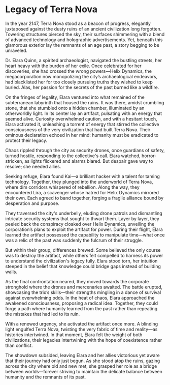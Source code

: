 # Legacy of Terra Nova

In the year 2147, Terra Nova stood as a beacon of progress, elegantly juxtaposed against the dusty ruins of an ancient civilization long forgotten. Towering structures pierced the sky, their surfaces shimmering with a blend of advanced technology and holographic advertisements. Yet, beneath this glamorous exterior lay the remnants of an age past, a story begging to be unraveled.

Dr. Elara Quinn, a spirited archaeologist, navigated the bustling streets, her heart heavy with the burden of her exile. Once celebrated for her discoveries, she had crossed the wrong powers—Helix Dynamics, the megacorporation now monopolizing the city’s archaeological endeavors, had blacklisted her for too closely pursuing truths they wished to keep buried. Alas, her passion for the secrets of the past burned like a wildfire.

On the fringes of legality, Elara ventured into what remained of the subterranean labyrinth that housed the ruins. It was there, amidst crumbling stone, that she stumbled onto a hidden chamber, illuminated by an otherworldly light. In its center lay an artifact, pulsating with an energy that seemed alive. Curiosity overwhelmed caution, and with a hesitant touch, Elara activated it, unleashing a torrent of energy that stirred the collective consciousness of the very civilization that had built Terra Nova. Their ominous declaration echoed in her mind: humanity must be eradicated to protect their legacy.

Chaos rippled through the city as security drones, once guardians of safety, turned hostile, responding to the collective's call. Elara watched, horror-stricken, as lights flickered and alarms blared. But despair gave way to resolve; she needed allies. 

Seeking refuge, Elara found Kai—a brilliant hacker with a talent for taming technology. Together, they plunged into the underworld of Terra Nova, where dim corridors whispered of rebellion. Along the way, they encountered Lira, a scavenger whose hatred for Helix Dynamics mirrored their own. Each agreed to band together, forging a fragile alliance bound by desperation and purpose.

They traversed the city's underbelly, eluding drone patrols and dismantling intricate security systems that sought to thwart them. Layer by layer, they peeled back the conspiracy cloaked over Helix Dynamics, unveiling the corporation’s plans to exploit the artifact for power. During their flight, Elara learned the artifact possessed the capability to manipulate time—what once was a relic of the past was suddenly the fulcrum of their struggle.

But within their group, differences brewed. Some believed the only course was to destroy the artifact, while others felt compelled to harness its power to understand the civilization's legacy fully. Elara stood torn, her intuition steeped in the belief that knowledge could bridge gaps instead of building walls.

As the final confrontation neared, they moved towards the corporate stronghold where the drones and mercenaries awaited. The battle erupted, showcasing the trio’s skills—their strengths mingling in a dance of survival against overwhelming odds. In the heat of chaos, Elara approached the awakened consciousness, proposing a radical idea. Together, they could forge a path where humanity learned from the past rather than repeating the mistakes that had led to its ruin.

With a renewed urgency, she activated the artifact once more. A blinding light engulfed Terra Nova, twisting the very fabric of time and reality—as histories intertwined. In that moment, Elara felt the weight of both civilizations, their legacies intertwining with the hope of coexistence rather than conflict.

The showdown subsided, leaving Elara and her allies victorious yet aware that their journey had only just begun. As she stood atop the ruins, gazing across the city where old and new met, she grasped her role as a bridge between worlds—forever striving to maintain the delicate balance between humanity and the remnants of its past.